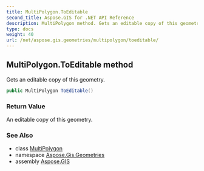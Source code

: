 ```yaml
---
title: MultiPolygon.ToEditable
second_title: Aspose.GIS for .NET API Reference
description: MultiPolygon method. Gets an editable copy of this geometry
type: docs
weight: 40
url: /net/aspose.gis.geometries/multipolygon/toeditable/
---
```

## MultiPolygon.ToEditable method

Gets an editable copy of this geometry.

```csharp
public MultiPolygon ToEditable()
```

### Return Value

An editable copy of this geometry.

### See Also

* class [MultiPolygon](../)
* namespace [Aspose.Gis.Geometries](../../multipolygon/)
* assembly [Aspose.GIS](../../../)



